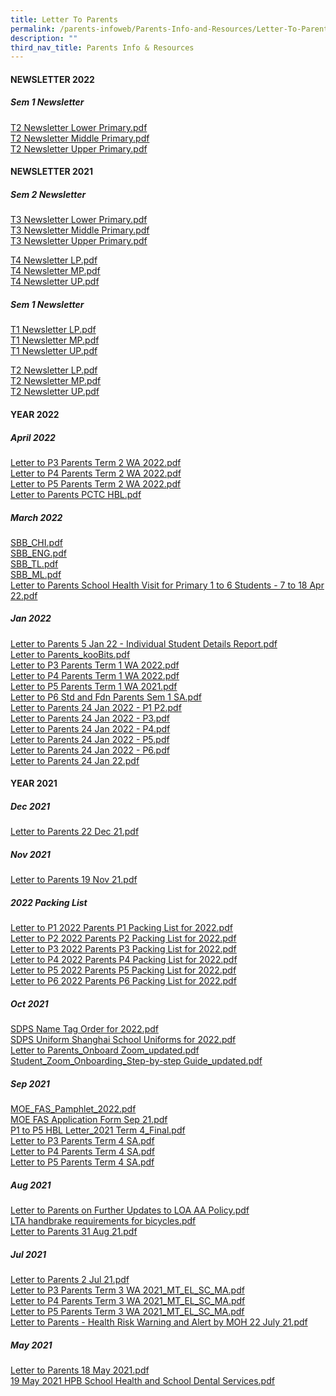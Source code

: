 ```yaml
---
title: Letter To Parents
permalink: /parents-infoweb/Parents-Info-and-Resources/Letter-To-Parents
description: ""
third_nav_title: Parents Info & Resources
---
```

#### NEWSLETTER 2022

  

##### Sem 1 Newsletter

[T2 Newsletter Lower Primary.pdf](/files/T2%20Newsletter%20Lower%20Primary.pdf)<br>
[T2 Newsletter Middle Primary.pdf](/files/T2%20Newsletter%20Middle%20Primary.pdf)<br>
[T2 Newsletter Upper Primary.pdf](/files/T2%20Newsletter%20Upper%20Primary.pdf)

#### NEWSLETTER 2021

##### Sem 2 Newsletter

[T3 Newsletter Lower Primary.pdf](/files/T3%20Newsletter%20Lower%20Primary.pdf)<br>
[T3 Newsletter Middle Primary.pdf](/files/T3%20Newsletter%20Middle%20Primary.pdf)<br>
[T3 Newsletter Upper Primary.pdf](/files/T3%20Newsletter%20Upper%20Primary.pdf)

[T4 Newsletter LP.pdf](/files/T4%20Newsletter%20LP.pdf)<br>
[T4 Newsletter MP.pdf](/files/T4%20Newsletter%20MP.pdf)<br>
[T4 Newsletter UP.pdf](/files/T4%20Newsletter%20UP.pdf)

##### Sem 1 Newsletter

[T1 Newsletter LP.pdf](/files/T1%20Newsletter%20LP%20(1).pdf)<br>
[T1 Newsletter MP.pdf](/files/T1%20Newsletter%20MP%20(1).pdf)<br>
[T1 Newsletter UP.pdf](/files/T1%20Newsletter%20UP%20(1).pdf)


[T2 Newsletter LP.pdf](/files/T2%20Newsletter%20LP.pdf)<br>
[T2 Newsletter MP.pdf](/files/T2%20Newsletter%20MP.pdf)<br>
[T2 Newsletter UP.pdf](/files/T2%20Newsletter%20UP.pdf)

#### YEAR 2022

##### April 2022

[Letter to P3 Parents Term 2 WA 2022.pdf](/files/Letter%20to%20P3%20Parents%20Term%202%20WA%202022.pdf)<br>
[Letter to P4 Parents Term 2 WA 2022.pdf](/files/Letter%20to%20P4%20Parents%20Term%202%20WA%202022.pdf)<br>
[Letter to P5 Parents Term 2 WA 2022.pdf](/files/Letter%20to%20P5%20Parents%20Term%202%20WA%202022.pdf)<br>
[Letter to Parents PCTC HBL.pdf](/files/Letter%20to%20Parents%20PCTC%20%20HBL.pdf)


##### March 2022

[SBB_CHI.pdf](/files/SBB_CHI.pdf)<br>
[SBB_ENG.pdf](/files/SBB_ENG.pdf)<BR>
[SBB_TL.pdf](/files/SBB_TL.pdf)<br>
[SBB_ML.pdf](/files/SBB_ML.pdf)<br>
[Letter to Parents School Health Visit for Primary 1 to 6 Students - 7 to 18 Apr 22.pdf](/files/Letter%20to%20Parents%20School%20Health%20Visit%20for%20Primary%201%20to%206%20Students%20-%207%20to%2018%20Apr%2022.pdf)

##### Jan 2022

[Letter to Parents 5 Jan 22 - Individual Student Details Report.pdf](/files/Letter%20to%20Parents%205%20Jan%2022%20-%20Individual%20Student%20Details%20Report.pdf)<br>
[Letter to Parents_kooBits.pdf](/files/Letter%20to%20Parents_kooBits.pdf)<br>
[Letter to P3 Parents Term 1 WA 2022.pdf](/files/Letter%20to%20P3%20Parents%20Term%201%20WA%202022.pdf)<br>
[Letter to P4 Parents Term 1 WA 2022.pdf](/files/Letter%20to%20P4%20Parents%20Term%201%20WA%202022.pdf)<br>
[Letter to P5 Parents Term 1 WA 2021.pdf](/files/Letter%20to%20P5%20Parents%20Term%201%20WA%202021.pdf)<br>
[Letter to P6 Std and Fdn Parents Sem 1 SA.pdf](/files/Letter%20to%20P6%20Std%20and%20Fdn%20Parents%20Sem%201%20SA.pdf)<br>
[Letter to Parents 24 Jan 2022 - P1  P2.pdf](/files/Letter%20to%20Parents%2024%20Jan%202022%20-%20P1%20%20P2.pdf)<br>
[Letter to Parents 24 Jan 2022 - P3.pdf](/files/Letter%20to%20Parents%2024%20Jan%202022%20-%20P3.pdf)<br>
[Letter to Parents 24 Jan 2022 - P4.pdf](/files/Letter%20to%20Parents%2024%20Jan%202022%20-%20P4.pdf)<br>
[Letter to Parents 24 Jan 2022 - P5.pdf](/files/Letter%20to%20Parents%2024%20Jan%202022%20-%20P5.pdf)<br>
[Letter to Parents 24 Jan 2022 - P6.pdf](/files/Letter%20to%20Parents%2024%20Jan%202022%20-%20P6.pdf)<br>
[Letter to Parents 24 Jan 22.pdf](/files/Letter%20to%20Parents%2024%20Jan%2022.pdf)

#### YEAR 2021

##### Dec 2021

[Letter to Parents 22 Dec 21.pdf](/files/Letter%20to%20Parents%2022%20Dec%2021.pdf)

##### Nov 2021

[Letter to Parents 19 Nov 21.pdf](/files/Letter%20to%20Parents%2019%20Nov%2021.pdf)

##### 2022 Packing List

[Letter to P1 2022 Parents P1 Packing List for 2022.pdf](/files/Letter%20to%20P1%202022%20Parents%20P1%20Packing%20List%20for%202022.pdf)<br>
[Letter to P2 2022 Parents P2 Packing List for 2022.pdf](/files/Letter%20to%20P2%202022%20Parents%20P2%20Packing%20List%20for%202022.pdf)<br>
[Letter to P3 2022 Parents P3 Packing List for 2022.pdf](/files/Letter%20to%20P3%202022%20Parents%20P3%20Packing%20List%20for%202022.pdf)<br>
[Letter to P4 2022 Parents P4 Packing List for 2022.pdf](/files/Letter%20to%20P4%202022%20Parents%20P4%20Packing%20List%20for%202022.pdf)<br>
[Letter to P5 2022 Parents P5 Packing List for 2022.pdf](/files/Letter%20to%20P5%202022%20Parents%20P5%20Packing%20List%20for%202022.pdf)<br>
[Letter to P6 2022 Parents P6 Packing List for 2022.pdf](/files/Letter%20to%20P6%202022%20Parents%20P6%20Packing%20List%20for%202022.pdf)

##### Oct 2021

[SDPS Name Tag Order for 2022.pdf](/files/SDPS%20Name%20Tag%20Order%20for%202022.pdf)<br>
[SDPS Uniform Shanghai School Uniforms for 2022.pdf](/files/SDPS%20Uniform%20Shanghai%20School%20Uniforms%20for%202022.pdf)<br>
[Letter to Parents_Onboard Zoom_updated.pdf](/files/Letter%20to%20Parents_Onboard%20Zoom_updated.pdf)<br>
[Student_Zoom_Onboarding_Step-by-step Guide_updated.pdf](/files/Student_Zoom_Onboarding_Step-by-step%20Guide_updated.pdf)

##### Sep 2021

[MOE_FAS_Pamphlet_2022.pdf](/files/MOE_FAS_Pamphlet_2022.pdf)<br>
[MOE FAS Application Form Sep 21.pdf](/files/MOE%20FAS%20Application%20Form%20Sep%2021.pdf)<br>
[P1 to P5 HBL Letter_2021 Term 4_Final.pdf](/files/P1%20to%20P5%20HBL%20Letter_2021%20Term%204_Final.pdf)<br>
[Letter to P3 Parents  Term 4 SA.pdf](/files/Letter%20to%20P3%20Parents%20%20Term%204%20SA.pdf)<br>
[Letter to P4 Parents Term 4 SA.pdf](/files/Letter%20to%20P4%20Parents%20Term%204%20SA.pdf)<br>
[Letter to P5 Parents Term 4 SA.pdf](/files/Letter%20to%20P5%20Parents%20Term%204%20SA.pdf)

##### Aug 2021

[Letter to Parents on Further Updates to LOA AA Policy.pdf](/files/Letter%20to%20Parents%20on%20Further%20Updates%20to%20LOA%20AA%20Policy.pdf)<br>
[LTA handbrake requirements for bicycles.pdf](/files/LTA%20handbrake%20requirements%20for%20bicycles.pdf)<br>
[Letter to Parents 31 Aug 21.pdf](/files/Letter%20to%20Parents%2031%20Aug%2021.pdf)

##### Jul 2021

[Letter to Parents 2 Jul 21.pdf](/files/Letter%20to%20Parents%202%20Jul%2021.pdf)<br>
[Letter to P3 Parents Term 3 WA 2021_MT_EL_SC_MA.pdf](/files/Letter%20to%20P3%20Parents%20Term%203%20WA%202021_MT_EL_SC_MA.pdf)<br>
[Letter to P4 Parents Term 3 WA 2021_MT_EL_SC_MA.pdf](/files/Letter%20to%20P4%20Parents%20Term%203%20WA%202021_MT_EL_SC_MA.pdf)<br>
[Letter to P5 Parents Term 3 WA 2021_MT_EL_SC_MA.pdf](/files/Letter%20to%20P5%20Parents%20Term%203%20WA%202021_MT_EL_SC_MA.pdf)<br>
[Letter to Parents - Health Risk Warning and Alert by MOH 22 July 21.pdf](/files/Letter%20to%20Parents%20-%20Health%20Risk%20Warning%20and%20Alert%20by%20MOH%2022%20July%2021.pdf)

##### May 2021

[Letter to Parents 18 May 2021.pdf](/files/Letter%20to%20Parents%2018%20May%202021.pdf)<br>
[19 May 2021 HPB School Health and School Dental Services.pdf](/files/19%20May%202021%20HPB%20School%20Health%20and%20School%20Dental%20Services.pdf)